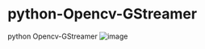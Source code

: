 # python-Opencv-GStreamer
python Opencv-GStreamer
![image](https://github.com/user-attachments/assets/6be4b619-2944-4af8-a0e9-e8ff68b7a21f)
